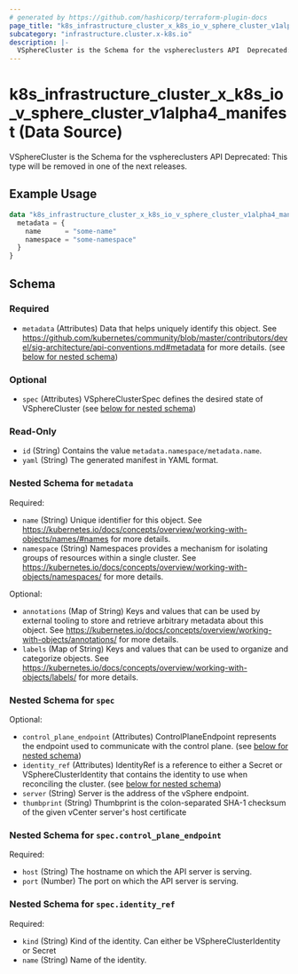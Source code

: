 ```yaml
---
# generated by https://github.com/hashicorp/terraform-plugin-docs
page_title: "k8s_infrastructure_cluster_x_k8s_io_v_sphere_cluster_v1alpha4_manifest Data Source - terraform-provider-k8s"
subcategory: "infrastructure.cluster.x-k8s.io"
description: |-
  VSphereCluster is the Schema for the vsphereclusters API  Deprecated: This type will be removed in one of the next releases.
---
```


# k8s_infrastructure_cluster_x_k8s_io_v_sphere_cluster_v1alpha4_manifest (Data Source)

VSphereCluster is the Schema for the vsphereclusters API  Deprecated: This type will be removed in one of the next releases.

## Example Usage

```terraform
data "k8s_infrastructure_cluster_x_k8s_io_v_sphere_cluster_v1alpha4_manifest" "example" {
  metadata = {
    name      = "some-name"
    namespace = "some-namespace"
  }
}
```

<!-- schema generated by tfplugindocs -->
## Schema

### Required

- `metadata` (Attributes) Data that helps uniquely identify this object. See https://github.com/kubernetes/community/blob/master/contributors/devel/sig-architecture/api-conventions.md#metadata for more details. (see [below for nested schema](#nestedatt--metadata))

### Optional

- `spec` (Attributes) VSphereClusterSpec defines the desired state of VSphereCluster (see [below for nested schema](#nestedatt--spec))

### Read-Only

- `id` (String) Contains the value `metadata.namespace/metadata.name`.
- `yaml` (String) The generated manifest in YAML format.

<a id="nestedatt--metadata"></a>
### Nested Schema for `metadata`

Required:

- `name` (String) Unique identifier for this object. See https://kubernetes.io/docs/concepts/overview/working-with-objects/names/#names for more details.
- `namespace` (String) Namespaces provides a mechanism for isolating groups of resources within a single cluster. See https://kubernetes.io/docs/concepts/overview/working-with-objects/namespaces/ for more details.

Optional:

- `annotations` (Map of String) Keys and values that can be used by external tooling to store and retrieve arbitrary metadata about this object. See https://kubernetes.io/docs/concepts/overview/working-with-objects/annotations/ for more details.
- `labels` (Map of String) Keys and values that can be used to organize and categorize objects. See https://kubernetes.io/docs/concepts/overview/working-with-objects/labels/ for more details.


<a id="nestedatt--spec"></a>
### Nested Schema for `spec`

Optional:

- `control_plane_endpoint` (Attributes) ControlPlaneEndpoint represents the endpoint used to communicate with the control plane. (see [below for nested schema](#nestedatt--spec--control_plane_endpoint))
- `identity_ref` (Attributes) IdentityRef is a reference to either a Secret or VSphereClusterIdentity that contains the identity to use when reconciling the cluster. (see [below for nested schema](#nestedatt--spec--identity_ref))
- `server` (String) Server is the address of the vSphere endpoint.
- `thumbprint` (String) Thumbprint is the colon-separated SHA-1 checksum of the given vCenter server's host certificate

<a id="nestedatt--spec--control_plane_endpoint"></a>
### Nested Schema for `spec.control_plane_endpoint`

Required:

- `host` (String) The hostname on which the API server is serving.
- `port` (Number) The port on which the API server is serving.


<a id="nestedatt--spec--identity_ref"></a>
### Nested Schema for `spec.identity_ref`

Required:

- `kind` (String) Kind of the identity. Can either be VSphereClusterIdentity or Secret
- `name` (String) Name of the identity.
